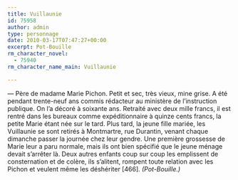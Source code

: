 ```yaml
---
title: Vuillaunie
id: 75958
author: admin
type: personnage
date: 2010-03-17T07:47:27+00:00
excerpt: Pot-Bouille
rm_character_novel:
  - 75940
rm_character_name_main: Vuillaunie

---
```

— Père de madame Marie Pichon. Petit et sec, très vieux, mine grise. A été pendant trente-neuf ans commis rédacteur au ministère de l&rsquo;instruction publique. On l&rsquo;a décoré à soixante ans. Retraité avec deux mille francs, il est rentré dans les bureaux comme expéditionnaire à quinze cents francs, la petite Marie étant née sur le tard. Plus tard, la jeune fille mariée, les Vuillaunie se sont retirés à Montmartre, rue Durantin, venant chaque dimanche passer la journée chez leur gendre. Une première grossesse de Marie leur a paru normale, mais ils ont bien spécifié que le jeune ménage devait s&rsquo;arrêter là. Deux autres enfants coup sur coup les emplissent de consternation et de colère, ils s&rsquo;alitent, rompent toute relation avec les Pichon et veulent même les déshériter [466]. _(Pot-Bouille.)_